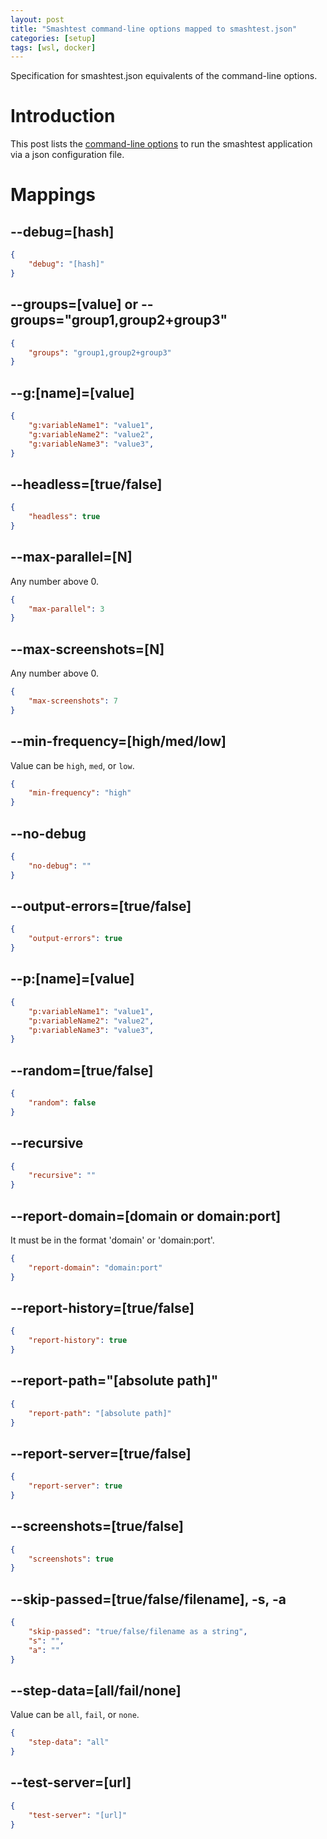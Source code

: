 ```yaml
---
layout: post
title: "Smashtest command-line options mapped to smashtest.json"
categories: [setup]
tags: [wsl, docker]
---
```


Specification for smashtest.json equivalents of the command-line options.

# Introduction

This post lists the [command-line options](https://smashtest.io/running-tests/command-line-options) to run the smashtest application via a json configuration file.

# Mappings

## --debug=[hash]
``` json
{
    "debug": "[hash]"
}
```

## --groups=[value] or --groups="group1,group2+group3"
``` json
{
    "groups": "group1,group2+group3"
}
```

## --g:[name]=[value]
``` json
{
    "g:variableName1": "value1",
    "g:variableName2": "value2",
    "g:variableName3": "value3",
}
```

## --headless=[true/false]
``` json
{
    "headless": true
}
```

## --max-parallel=[N]

Any number above 0.

``` json
{
    "max-parallel": 3
}
```


## --max-screenshots=[N]

Any number above 0.

``` json
{
    "max-screenshots": 7
}
```

## --min-frequency=[high/med/low]

Value can be `high`, `med`, or `low`.

``` json
{
    "min-frequency": "high"
}
```

## --no-debug
``` json
{
    "no-debug": ""
}
```

## --output-errors=[true/false]
``` json
{
    "output-errors": true
}
```

## --p:[name]=[value]
``` json
{
    "p:variableName1": "value1",
    "p:variableName2": "value2",
    "p:variableName3": "value3",
}
```

## --random=[true/false]
``` json
{
    "random": false
}
```

## --recursive
``` json
{
    "recursive": ""
}
```

## --report-domain=[domain or domain:port]
It must be in the format 'domain' or 'domain:port'.

``` json
{
    "report-domain": "domain:port"
}
```

## --report-history=[true/false]
``` json
{
    "report-history": true
}
```

## --report-path="[absolute path]"
``` json
{
    "report-path": "[absolute path]"
}
```

## --report-server=[true/false]
``` json
{
    "report-server": true
}
```

## --screenshots=[true/false]
``` json
{
    "screenshots": true
}
```

## --skip-passed=[true/false/filename], -s, -a
``` json
{
    "skip-passed": "true/false/filename as a string",
    "s": "",
    "a": ""
}
```

## --step-data=[all/fail/none]

Value can be `all`, `fail`, or `none`.

``` json
{
    "step-data": "all"
}
```

## --test-server=[url]
``` json
{
    "test-server": "[url]"
}
```